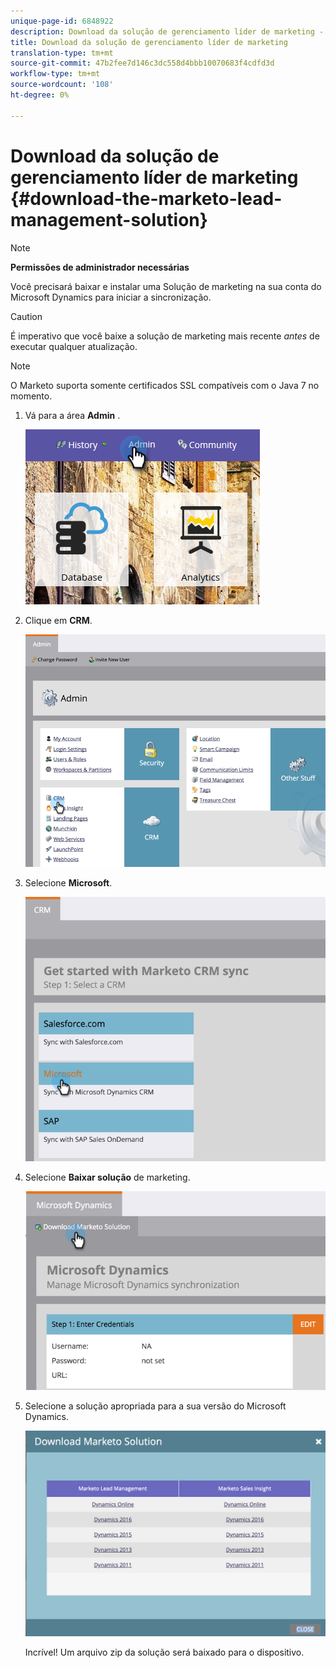 ```yaml
---
unique-page-id: 6848922
description: Download da solução de gerenciamento líder de marketing - documentos do Marketo - Documentação do produto
title: Download da solução de gerenciamento líder de marketing
translation-type: tm+mt
source-git-commit: 47b2fee7d146c3dc558d4bbb10070683f4cdfd3d
workflow-type: tm+mt
source-wordcount: '108'
ht-degree: 0%

---
```



# Download da solução de gerenciamento líder de marketing {#download-the-marketo-lead-management-solution}

>[!NOTE]
>
>**Permissões de administrador necessárias**

Você precisará baixar e instalar uma Solução de marketing na sua conta do Microsoft Dynamics para iniciar a sincronização.

>[!CAUTION]
>
>É imperativo que você baixe a solução de marketing mais recente *antes* de executar qualquer atualização.

>[!NOTE]
>
>O Marketo suporta somente certificados SSL compatíveis com o Java 7 no momento.

1. Vá para a área **Admin** .

   ![](assets/admin.png)

1. Clique em **CRM**.

   ![](assets/image2015-3-11-13-3a7-3a11.png)

1. Selecione **Microsoft**.

   ![](assets/image2015-3-11-13-3a9-3a7.png)

1. Selecione **Baixar solução** de marketing.

   ![](assets/image2015-3-11-13-3a10-3a4.png)

1. Selecione a solução apropriada para a sua versão do Microsoft Dynamics.

   ![](assets/msd-online.png)

   Incrível! Um arquivo zip da solução será baixado para o dispositivo.

